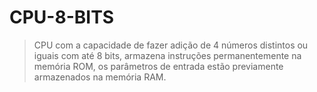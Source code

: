 # CPU-8-BITS
> CPU com a capacidade de fazer adição de 4 números distintos ou iguais com até 8 bits, armazena instruções permanentemente na memória ROM, os parâmetros de entrada estão previamente armazenados na memória RAM.
